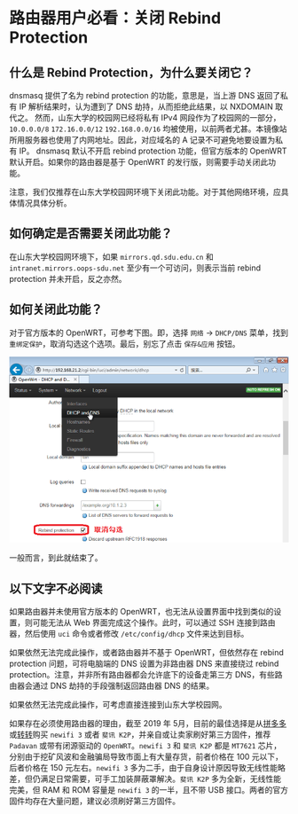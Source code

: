 # 路由器用户必看：关闭 Rebind Protection

## 什么是 Rebind Protection，为什么要关闭它？

dnsmasq 提供了名为 rebind protection 的功能，意思是，当上游 DNS 返回了私有 IP 解析结果时，认为遭到了 DNS 劫持，从而拒绝此结果，以 NXDOMAIN 取代之。
然而，山东大学的校园网已经将私有 IPv4 网段作为了校园网的一部分，`10.0.0.0/8` `172.16.0.0/12` `192.168.0.0/16` 均被使用，以前两者尤甚。本镜像站所用服务器也使用了内网地址。因此，对应域名的 A 记录不可避免地要设置为私有 IP。
dnsmasq 默认不开启 rebind protection 功能，但官方版本的 OpenWRT 默认开启。如果你的路由器是基于 OpenWRT 的发行版，则需要手动关闭此功能。

注意，我们仅推荐在山东大学校园网环境下关闭此功能。对于其他网络环境，应具体情况具体分析。

## 如何确定是否需要关闭此功能？

在山东大学校园网环境下，如果 `mirrors.qd.sdu.edu.cn` 和 `intranet.mirrors.oops-sdu.net` 至少有一个可访问，则表示当前 rebind protection 并未开启，反之亦然。

## 如何关闭此功能？

对于官方版本的 OpenWRT，可参考下图。即，选择 `网络` → `DHCP/DNS`  菜单，找到 `重绑定保护`，取消勾选这个选项。最后，别忘了点击 `保存&应用` 按钮。

![](TurnOffRebindProtection-pic-1.png)

一般而言，到此就结束了。

## 以下文字不必阅读

如果路由器并未使用官方版本的 OpenWRT，也无法从设置界面中找到类似的设置，则可能无法从 Web 界面完成这个操作。此时，可以通过 SSH 连接到路由器，然后使用 `uci` 命令或者修改 `/etc/config/dhcp` 文件来达到目标。

如果依然无法完成此操作，或者路由器并不基于 OpenWRT，但依然存在 rebind protection 问题，可将电脑端的 DNS 设置为非路由器 DNS 来直接绕过 rebind protection。注意，并非所有路由器都会允许底下的设备走第三方 DNS，有些路由器会通过 DNS 劫持的手段强制返回路由器 DNS 的结果。

如果依然无法完成此操作，可考虑直接连接到山东大学校园网。

如果存在必须使用路由器的理由，截至 2019 年 5月，目前的最佳选择是从[拼多多](https://www.pinduoduo.com/)或[转转](https://www.zhuanzhuan.com/)购买 `newifi 3` 或者 `斐讯 K2P`，并亲自或让卖家刷好第三方固件，推荐 `Padavan` 或带有闭源驱动的 `OpenWRT`。`newifi 3` 和 `斐讯 K2P` 都是 `MT7621` 芯片，分别由于挖矿风波和金融骗局导致市面上有大量存货，前者价格在 100 元以下，后者价格在 150 元左右。`newifi 3` 多为二手，由于自身设计原因导致无线性能略差，但仍满足日常需要，可手工加装屏蔽罩解决。`斐讯 K2P` 多为全新，无线性能完美，但 RAM 和 ROM 容量是 `newifi 3` 的一半，且不带 USB 接口。两者的官方固件均存在大量问题，建议必须刷好第三方固件。